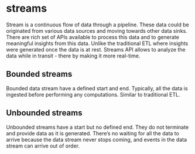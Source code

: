 # streams

Stream is a continuous flow of data through a pipeline. These data could be originated from various data sources and moving towards other data sinks. There are rich set of APIs available to process this data and to generate meaningful insights from this data. Unlike the traditional ETL where insights were generated once the data is at rest. Streams API allows to analyze the data while in transit - there by making it more real-time.

## Bounded streams

Bounded data stream have a defined start and end. Typically, all the data is ingested before performing any computations. Similar to traditional ETL.

## Unbounded streams

Unbounded streams have a start but no defined end. They do not terminate and provide data as it is generated. There’s no waiting for all the data to arrive because the data stream never stops coming, and events in the data stream can arrive out of order.



